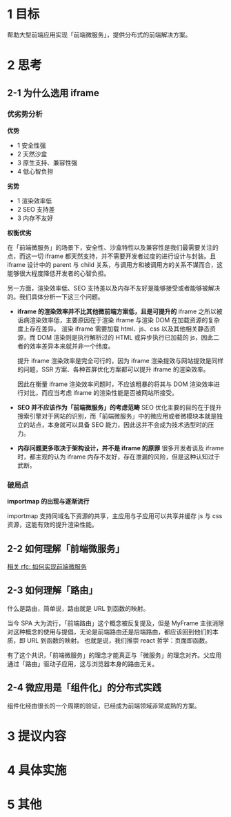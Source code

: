 # 1 目标

帮助大型前端应用实现「前端微服务」，提供分布式的前端解决方案。

# 2 思考

## 2-1 为什么选用 iframe

### 优劣势分析

<b>优势</b>

- 1 安全性强
- 2 天然沙盒
- 3 原生支持、兼容性强
- 4 低心智负担

<b>劣势</b>

- 1 渲染效率低
- 2 SEO 支持差
- 3 内存不友好

<b>权衡优劣</b>

在「前端微服务」的场景下，安全性、沙盒特性以及兼容性是我们最需要关注的点，而这一切 iframe 都天然支持，并不需要开发者过度的进行设计与封装。且 iframe 设计中的 parent 与 child 关系，与调用方和被调用方的关系不谋而合，这能够很大程度降低开发者的心智负担。

另一方面，渲染效率低、SEO 支持差以及内存不友好是能够接受或者能够被解决的。我们具体分析一下这三个问题。

- <b>iframe 的渲染效率并不比其他微前端方案低，且是可提升的</b>
  iframe 之所以被诟病渲染效率低，主要原因在于渲染 iframe 与渲染 DOM 在加载资源的复杂度上存在差异。
  渲染 iframe 需要加载 html、js、css 以及其他相关静态资源，而 DOM 渲染则是执行解析过的 HTML 或异步执行已加载的 js，因此二者的效率差异本来就并非一个纬度。

  提升 iframe 渲染效率是完全可行的，因为 iframe 渲染提效与网站提效是同样的问题，SSR 方案、各种首屏优化方案都可以提升 iframe 的渲染效率。

  因此在衡量 iframe 渲染效率问题时，不应该粗暴的将其与 DOM 渲染效率进行对比，而应当考虑 iframe 的渲染性能是否被网站所接受。

- <b>SEO 并不应该作为「前端微服务」的考虑范畴</b>
  SEO 优化主要的目的在于提升搜索引擎对于网站的识别，而「前端微服务」中的微应用或者微模块本就是独立的站点，本身就可以具备 SEO 能力，因此这并不会成为技术选型时的压力。

- <b>内存问题更多取决于架构设计，并不是 iframe 的原罪</b>
  很多开发者谈及 iframe 时，都主观的认为 iframe 内存不友好，存在泄漏的风险，但是这种认知过于武断。

### 破局点

<b>importmap 的出现与逐渐流行</b>

importmap 支持同域名下资源的共享，主应用与子应用可以共享并缓存 js 与 css 资源，这能有效的提升渲染性能。

## 2-2 如何理解「前端微服务」

[相关 rfc: 如何实现前端微服务](./002-how-frontend-microservices.md)

## 2-3 如何理解「路由」

什么是路由，简单说，路由就是 URL 到函数的映射。

当今 SPA 大为流行，「前端路由」这个概念被反复提及，但是 MyFrame 主张消除对这种概念的使用与提倡，无论是前端路由还是后端路由，都应该回到他们的本质，即 URL 到函数的映射。
也就是说，我们推崇 react 哲学：页面即函数。

有了这个共识，「前端微服务」的理念才能真正与「微服务」的理念对齐。父应用通过「路由」驱动子应用，这与浏览器本身的路由无关。

## 2-4 微应用是「组件化」的分布式实践

组件化经由很长的一个周期的验证，已经成为前端领域非常成熟的方案。

# 3 提议内容

# 4 具体实施

# 5 其他
